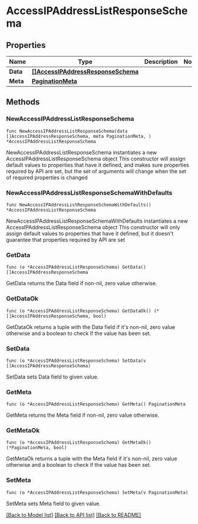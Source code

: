 # AccessIPAddressListResponseSchema

## Properties

Name | Type | Description | Notes
------------ | ------------- | ------------- | -------------
**Data** | [**[]AccessIPAddressResponseSchema**](AccessIPAddressResponseSchema.md) |  | 
**Meta** | [**PaginationMeta**](PaginationMeta.md) |  | 

## Methods

### NewAccessIPAddressListResponseSchema

`func NewAccessIPAddressListResponseSchema(data []AccessIPAddressResponseSchema, meta PaginationMeta, ) *AccessIPAddressListResponseSchema`

NewAccessIPAddressListResponseSchema instantiates a new AccessIPAddressListResponseSchema object
This constructor will assign default values to properties that have it defined,
and makes sure properties required by API are set, but the set of arguments
will change when the set of required properties is changed

### NewAccessIPAddressListResponseSchemaWithDefaults

`func NewAccessIPAddressListResponseSchemaWithDefaults() *AccessIPAddressListResponseSchema`

NewAccessIPAddressListResponseSchemaWithDefaults instantiates a new AccessIPAddressListResponseSchema object
This constructor will only assign default values to properties that have it defined,
but it doesn't guarantee that properties required by API are set

### GetData

`func (o *AccessIPAddressListResponseSchema) GetData() []AccessIPAddressResponseSchema`

GetData returns the Data field if non-nil, zero value otherwise.

### GetDataOk

`func (o *AccessIPAddressListResponseSchema) GetDataOk() (*[]AccessIPAddressResponseSchema, bool)`

GetDataOk returns a tuple with the Data field if it's non-nil, zero value otherwise
and a boolean to check if the value has been set.

### SetData

`func (o *AccessIPAddressListResponseSchema) SetData(v []AccessIPAddressResponseSchema)`

SetData sets Data field to given value.


### GetMeta

`func (o *AccessIPAddressListResponseSchema) GetMeta() PaginationMeta`

GetMeta returns the Meta field if non-nil, zero value otherwise.

### GetMetaOk

`func (o *AccessIPAddressListResponseSchema) GetMetaOk() (*PaginationMeta, bool)`

GetMetaOk returns a tuple with the Meta field if it's non-nil, zero value otherwise
and a boolean to check if the value has been set.

### SetMeta

`func (o *AccessIPAddressListResponseSchema) SetMeta(v PaginationMeta)`

SetMeta sets Meta field to given value.



[[Back to Model list]](../README.md#documentation-for-models) [[Back to API list]](../README.md#documentation-for-api-endpoints) [[Back to README]](../README.md)


